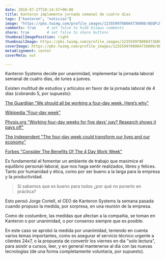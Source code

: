 ```yaml
---
date: 2018-07-27T20:14:57+00:00
title: Kanteron implementa jornada semanal de cuatro días
tags: ["kanteron", "noticias"]
image: "https://pbs.twimg.com/profile_images/1235599788084736000/8EQPihyP_400x400.png"
comments: true     # set false to hide Disqus comments
share: true        # set false to share buttons
thumbnailImagePosition: right
thumbnailImage: https://pbs.twimg.com/profile_images/1235599788084736000/8EQPihyP_400x400.png
coverImage: https://pbs.twimg.com/profile_images/1235599788084736000/8EQPihyP_400x400.png
metaAlignment: center
coverMeta: out

---
```

Kanteron Systems decide por unanimidad, implementar la jornada laboral semanal de cuatro días, de lunes a jueves.

<!--more-->

Existen multitud de estudios y artículos en favor de la jornada laboral de 4 días (cobrando 5, por supuesto):

[The Guardiian "We should all be working a four-day week. Here’s why"](https://www.theguardian.com/commentisfree/2017/nov/16/working-four-day-week-hours-labour)

[Wikipedia "Four-day week"](https://en.wikipedia.org/wiki/Four-day_week)

[Physis.org "Working four-day weeks for five days' pay? Research shows it pays off"](https://phys.org/news/2018-07-four-day-weeks-days.html)

[The Independent "The four-day week could transform our lives and our economy"](https://www.independent.co.uk/voices/four-day-week-post-work-transform-lives-economy-productivity-a8255621.html)

[Forbes "Consider The Benefits Of The 4 Day Work Week"](https://www.forbes.com/sites/peggydrexler/2014/09/29/consider-the-benefits-of-the-4-day-work-week/#667db08145a2)

Es fundamental el fomentar un ambiente de trabajo que maximice el equilibrio personal-laboral, que nos haga sentir realizados, libres y felices. Tanto por humanidad y ética, como por ser bueno a la larga para la empresa y la productividad.

> Si sabemos que es bueno para todos ¿por qué no ponerlo en práctica?

Esto pensó Jorge Cortell, el CEO de Kanteron Systems la semana pasada cuando propuso la medida, por sorpresa, en una reunión de la empresa.

Como de costumbre, las medidas que afectan a la compañía, se toman en Kanteron o por unanimidad, o por consenso siempre que es posible.

En este caso se aprobó la medida por unanimidad, teniendo en cuenta varios temas importantes, como es asegurar el servicio técnico urgente a clientes 24x7, o la propuesta de convertir los viernes en día "solo lectura", para asistir a cursos, leer, y en general mantenerse al día con las nuevas tecnologías (de una forma completamente voluntaria, por supuesto).
